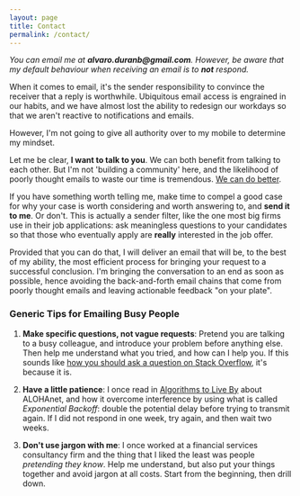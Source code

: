 ```yaml
---
layout: page
title: Contact
permalink: /contact/
---
```



*You can email me at __alvaro.duranb@gmail.com__. However, be aware that my default behaviour when receiving an email is to __not__ respond.*



When it comes to email, it's the sender responsibility to convince the receiver that a reply is worthwhile. Ubiquitous email access is engrained in our habits, and we have almost lost the ability to redesign our workdays so that we aren't reactive to notifications and emails.

However, I'm not going to give all authority over to my mobile to determine my mindset.

Let me be clear, __I want to talk to you__. We can both benefit from talking to each other. But I'm not 'building a community' here, and the likelihood of poorly thought emails to waste our time is tremendous. [We can do better](/2018/08/deep-work).

If you have something worth telling me, make time to compel a good case for why your case is worth considering and worth answering to, and __send it to me__. Or don't. This is actually a sender filter, like the one most big firms use in their job applications: ask meaningless questions to your candidates so that those who eventually apply are __really__ interested in the job offer.

Provided that you can do that, I will deliver an email that will be, to the best of my ability, the most efficient process for bringing your request to a successful conclusion. I'm bringing the conversation to an end as soon as possible, hence avoiding the back-and-forth email chains that come from poorly thought emails and leaving actionable feedback "on your plate".

### Generic Tips for Emailing Busy People

1. __Make specific questions, not vague requests__: Pretend you are talking to a busy colleague, and introduce your problem before anything else. Then help me understand what you tried, and how can I help you. If this sounds like [how you should ask a question on Stack Overflow](https://stackoverflow.com/help/how-to-ask), it's because it is.

2. __Have a little patience__: I once read in [Algorithms to Live By](https://www.amazon.com/Algorithms-Live-Computer-Science-Decisions/dp/1627790365) about ALOHAnet, and how it overcome interference by using what is called _Exponential Backoff_: double the potential delay before trying to transmit again. If I did not respond in one week, try again, and then wait two weeks.

3. __Don't use jargon with me__: I once worked at a financial services consultancy firm and the thing that I liked the least was people _pretending they know_. Help me understand, but also put your things together and avoid jargon at all costs. Start from the beginning, then drill down.
